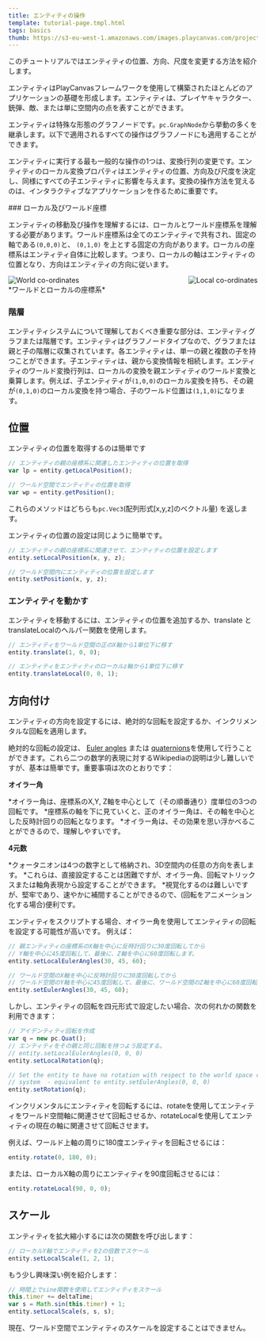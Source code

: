 ```yaml
---
title: エンティティの操作
template: tutorial-page.tmpl.html
tags: basics
thumb: https://s3-eu-west-1.amazonaws.com/images.playcanvas.com/projects/12/186/KM6GIE-image-75.jpg
---
```


このチュートリアルではエンティティの位置、方向、尺度を変更する方法を紹介します。

エンティティはPlayCanvasフレームワークを使用して構築されたほとんどのアプリケーションの基礎を形成します。エンティティは、プレイヤキャラクター、銃弾、敵、または単に空間内の点を表すことができます。

エンティティは特殊な形態のグラフノードです。`pc.GraphNode`から挙動の多くを継承します。以下で適用されるすべての操作はグラフノードにも適用することができます。

エンティティに実行する最も一般的な操作の1つは、変換行列の変更です。エンティティのローカル変換プロパティはエンティティの位置、方向及び尺度を決定し、同様にすべての子エンティティに影響を与えます。変換の操作方法を覚えるのは、インタラクティブなアプリケーションを作るために重要です。

### ローカル及びワールド座標

エンティティの移動及び操作を理解するには、ローカルとワールド座標系を理解する必要があります。ワールド座標系は全てのエンティティで共有され、固定の軸である`(0,0,0)`と、 `(0,1,0)` を上とする固定の方向があります。ローカルの座標系はエンティティ自体に比較します。つまり、ローカルの軸はエンティティの位置となり、方向はエンティティの方向に従います。

<img src="/images/tutorials/world.jpg" style="float:left;" alt="World co-ordinates"/>
<img src="/images/tutorials/local.jpg" style="float:right;" alt="Local co-ordinates"/>
<div style="clear:both" />
*ワールドとローカルの座標系*
<br />

### 階層

エンティティシステムについて理解しておくべき重要な部分は、エンティティグラフまたは階層です。エンティティはグラフノードタイプなので、グラフまたは親と子の階層に収集されています。各エンティティは、単一の親と複数の子を持つことができます。子エンティティは、親から変換情報を相続します。エンティティのワールド変換行列は、ローカルの変換を親エンティティのワールド変換と乗算します。例えば、子エンティティが`(1,0,0)`のローカル変換を持ち、その親が`(0,1,0)`のローカル変換を持つ場合、子のワールド位置は`(1,1,0)`になります。

## 位置

エンティティの位置を取得するのは簡単です

```javascript
// エンティティの親の座標系に関連したエンティティの位置を取得
var lp = entity.getLocalPosition();

// ワールド空間でエンティティの位置を取得
var wp = entity.getPosition();
```

これらのメソッドはどちらも`pc.Vec3`(配列形式[x,y,z]のベクトル量) を返します。

エンティティの位置の設定は同じように簡単です。

```javascript
// エンティティの親の座標系に関連させて、エンティティの位置を設定します
entity.setLocalPosition(x, y, z);

// ワールド空間内にエンティティの位置を設定します
entity.setPosition(x, y, z);
```

### エンティティを動かす

エンティティを移動するには、エンティティの位置を追加するか、translate と translateLocalのヘルパー関数を使用します。

```javascript
// エンティティをワールド空間の正のX軸から1単位下に移す
entity.translate(1, 0, 0);

// エンティティをエンティティのローカルz軸から1単位下に移す
entity.translateLocal(0, 0, 1);
```

## 方向付け

エンティティの方向を設定するには、絶対的な回転を設定するか、インクリメンタルな回転を適用します。

絶対的な回転の設定は、 [Euler angles][1] または [quaternions][2]を使用して行うことができます。これら二つの数学的表現に対するWikipediaの説明は少し難しいですが、基本は簡単です。重要事項は次のとおりです：

**オイラー角**

*オイラー角は、座標系のX,Y, Z軸を中心として（その順番通り）度単位の3つの回転です。
*座標系の軸を下に見ていくと、正のオイラー角は、その軸を中心とした反時計回りの回転となります。
*オイラー角は、その効果を思い浮かべることができるので、理解しやすいです。

**4元数**

*クォータニオンは4つの数字として格納され、3D空間内の任意の方向を表します。
*これらは、直接設定することは困難ですが、オイラー角、回転マトリックスまたは軸角表現から設定することができます。
*視覚化するのは難しいですが、堅牢であり、速やかに補間することができるので、(回転をアニメーション化する場合)便利です。

エンティティをスクリプトする場合、オイラー角を使用してエンティティの回転を設定する可能性が高いです。 例えば：

```javascript
// 親エンティティの座標系のX軸を中心に反時計回りに30度回転してから
// Y軸を中心に45度回転して、最後に、Z軸を中心に60度回転します。
entity.setLocalEulerAngles(30, 45, 60);

// ワールド空間のX軸を中心に反時計回りに30度回転してから
// ワールド空間のY軸を中心に45度回転して、最後に、ワールド空間のZ軸を中心に60度回転します。
entity.setEulerAngles(30, 45, 60);
```
しかし、エンティティの回転を四元形式で設定したい場合、次の何れかの関数を利用できます：

```javascript
// アイデンティティ回転を作成
var q = new pc.Quat();
// エンティティをその親と同じ回転を持つよう設定する。
// entity.setLocalEulerAngles(0, 0, 0)
entity.setLocalRotation(q);

// Set the entity to have no rotation with respect to the world space coordinate
// system  - equivalent to entity.setEulerAngles(0, 0, 0)
entity.setRotation(q);
```

インクリメンタルにエンティティを回転するには、rotateを使用してエンティティをワールド空間軸に関連させて回転させるか、rotateLocalを使用してエンティティの現在の軸に関連させて回転させます。

例えば、ワールド上軸の周りに180度エンティティを回転させるには：

```javascript
entity.rotate(0, 180, 0);
```

または、ローカルX軸の周りにエンティティを90度回転させるには：

```javascript
entity.rotateLocal(90, 0, 0);
```

## スケール

エンティティを拡大縮小するには次の関数を呼び出します：

```javascript
// ローカルY軸でエンティティを2の倍数でスケール
entity.setLocalScale(1, 2, 1);
```

もう少し興味深い例を紹介します：

```javascript
// 時間上でsine関数を使用してエンティティをスケール
this.timer += deltaTime;
var s = Math.sin(this.timer) + 1;
entity.setLocalScale(s, s, s);
```

現在、ワールド空間でエンティティのスケールを設定することはできません。

[1]: https://en.wikipedia.org/wiki/Euler_angles
[2]: https://en.wikipedia.org/wiki/Quaternion

